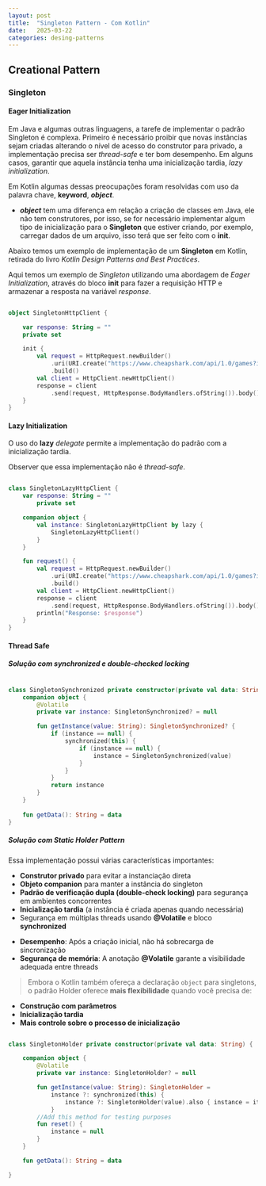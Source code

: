 ```yaml
---
layout: post
title:  "Singleton Pattern - Com Kotlin"
date:   2025-03-22
categories: desing-patterns 
---
```


## Creational Pattern 

### Singleton

#### Eager Initialization

Em Java e algumas outras linguagens, a tarefe de implementar o padrão Singleton
é complexa. Primeiro é necessário proibir que novas instâncias sejam criadas
alterando o nível de acesso do construtor para privado, a implementação precisa
ser *thread-safe* e ter bom desempenho. Em alguns casos, garantir que aquela 
instância tenha uma inicialização tardia, *lazy initialization*. 

Em Kotlin algumas dessas preocupações foram resolvidas com uso da palavra chave,
**keyword**, ***object***.

* ***object*** tem uma diferença em relação a criação de classes em Java,
ele não tem construtores, por isso, se for necessário implementar algum tipo
de inicialização para o **Singleton** que estiver criando, por exemplo, 
carregar dados de um arquivo, isso terá que ser feito com o **init**.

Abaixo temos um exemplo de implementação de um **Singleton** em Kotlin, retirada
do livro *Kotlin Design Patterns and Best Practices*.

Aqui temos um exemplo de *Singleton* utilizando uma abordagem de 
*Eager Initialization*, através do bloco **init** para fazer a requisição 
HTTP e armazenar a resposta na variável *response*.

```kotlin

object SingletonHttpClient {

    var response: String = ""
    private set

    init {
        val request = HttpRequest.newBuilder()
            .uri(URI.create("https://www.cheapshark.com/api/1.0/games?id=612"))
            .build()
        val client = HttpClient.newHttpClient()
        response = client
            .send(request, HttpResponse.BodyHandlers.ofString()).body()
    }
}

```

#### Lazy Initialization

O uso do **lazy** *delegate* permite a implementação do padrão com a 
inicialização tardia. 

Observer que essa implementação não é *thread-safe*.

```kotlin

class SingletonLazyHttpClient {
    var response: String = ""
        private set

    companion object {
        val instance: SingletonLazyHttpClient by lazy {
            SingletonLazyHttpClient()
        }
    }

    fun request() {
        val request = HttpRequest.newBuilder()
            .uri(URI.create("https://www.cheapshark.com/api/1.0/games?id=612"))
            .build()
        val client = HttpClient.newHttpClient()
        response = client
            .send(request, HttpResponse.BodyHandlers.ofString()).body()
        println("Response: $response")
    }
}

```
#### Thread Safe

##### Solução com *synchronized* e *double-checked locking*

```kotlin

class SingletonSynchronized private constructor(private val data: String) {
    companion object {
        @Volatile
        private var instance: SingletonSynchronized? = null

        fun getInstance(value: String): SingletonSynchronized? {
            if (instance == null) {
                synchronized(this) {
                    if (instance == null) {
                        instance = SingletonSynchronized(value)
                    }
                }
            }
            return instance
        }
    }
    
    fun getData(): String = data
}

```

##### Solução com Static Holder Pattern 

Essa implementação possui várias características importantes:

* **Construtor privado** para evitar a instanciação direta  
* **Objeto companion** para manter a instância do singleton  
* **Padrão de verificação dupla (double-check locking)** para segurança em 
ambientes concorrentes  
* **Inicialização tardia** (a instância é criada apenas quando necessária)  
* Segurança em múltiplas threads usando **@Volatile** e bloco **synchronized**
- **Desempenho**: Após a criação inicial, não há sobrecarga de sincronização
- **Segurança de memória**: A anotação **@Volatile** garante a visibilidade 
adequada entre threads

> Embora o Kotlin também ofereça a declaração `object` para singletons, o 
padrão Holder oferece **mais flexibilidade** quando você precisa de:

- **Construção com parâmetros**
- **Inicialização tardia**
- **Mais controle sobre o processo de inicialização**

```kotlin

class SingletonHolder private constructor(private val data: String) {

    companion object {
        @Volatile
        private var instance: SingletonHolder? = null

        fun getInstance(value: String): SingletonHolder =
            instance ?: synchronized(this) {
                instance ?: SingletonHolder(value).also { instance = it }
            }
        //Add this method for testing purposes
        fun reset() {
            instance = null
        }
    }

    fun getData(): String = data

}

```
